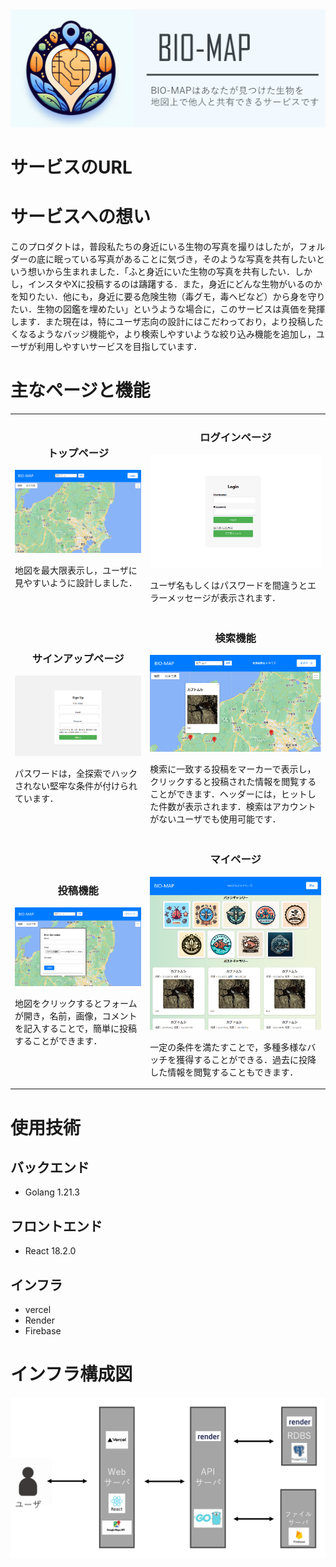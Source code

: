 <img src="./imgs/top.png">

# サービスのURL

# サービスへの想い
このプロダクトは，普段私たちの身近にいる生物の写真を撮りはしたが，フォルダーの底に眠っている写真があることに気づき，そのような写真を共有したいという想いから生まれました．「ふと身近にいた生物の写真を共有したい．しかし，インスタやXに投稿するのは躊躇する．また，身近にどんな生物がいるのかを知りたい．他にも，身近に要る危険生物（毒グモ，毒ヘビなど）から身を守りたい．生物の図鑑を埋めたい」というような場合に，このサービスは真価を発揮します．また現在は，特にユーザ志向の設計にはこだわっており，より投稿したくなるようなバッジ機能や，より検索しやすいような絞り込み機能を追加し，ユーザが利用しやすいサービスを目指しています．

# 主なページと機能
<table>
  <tr>
    <td>
      <h3 style="text-align: center">トップページ</h3>
      <img src="./imgs/top_page.png">
      <p>
      地図を最大限表示し，ユーザに見やすいように設計しました．
      </p>
      </td>
    <td>
      <h3 style="text-align: center">ログインページ</h3>
      <img src="./imgs/login_page.png">
      <p>
      ユーザ名もしくはパスワードを間違うとエラーメッセージが表示されます．
      </p>
    </td>
  </tr>
  <tr>
    <td>
      <h3 style="text-align: center">サインアップページ</h3>
      <img src="./imgs/signup_page.png">
      <p>
      パスワードは，全探索でハックされない堅牢な条件が付けられています．
      </p>
    </td>
    <td>
      <h3 style="text-align: center">検索機能</h3>
      <img src="./imgs/search_function.png">
      <p>
      検索に一致する投稿をマーカーで表示し，クリックすると投稿された情報を閲覧することができます．ヘッダーには，ヒットした件数が表示されます．検索はアカウントがないユーザでも使用可能です．
      </p>
    </td>
  </tr>
  <tr>
    <td>
      <h3 style="text-align: center">投稿機能</h3>
      <img src="./imgs/post_function.png">
      <p>
      地図をクリックするとフォームが開き，名前，画像，コメントを記入することで，簡単に投稿することができます．
      </p>
    </td>
    <td>
      <h3 style="text-align: center">マイページ</h3>
      <img src="./imgs/mypage.png">
      <p>
      一定の条件を満たすことで，多種多様なバッチを獲得することができる．過去に投降した情報を閲覧することもできます．
      </p>
    </td>
  </tr>
</table>

# 使用技術
## バックエンド
- Golang 1.21.3
## フロントエンド
- React 18.2.0
## インフラ
- vercel
- Render
- Firebase

# インフラ構成図
<img src="./imgs/infrastructure.png">

